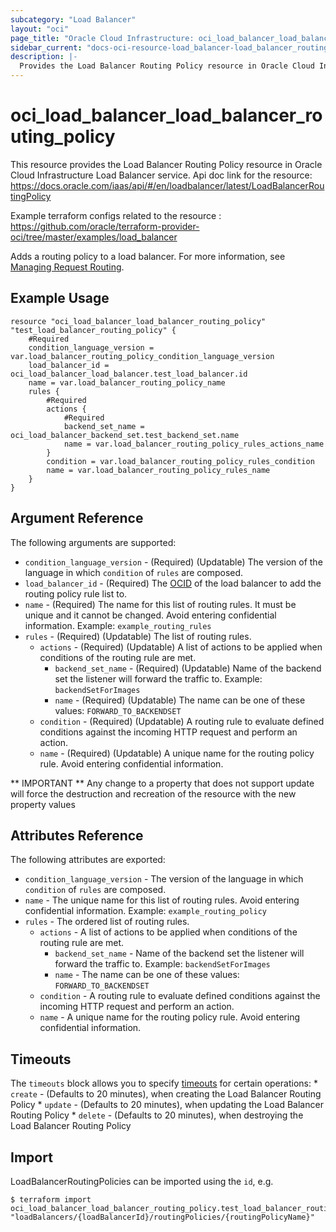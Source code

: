 ```yaml
---
subcategory: "Load Balancer"
layout: "oci"
page_title: "Oracle Cloud Infrastructure: oci_load_balancer_load_balancer_routing_policy"
sidebar_current: "docs-oci-resource-load_balancer-load_balancer_routing_policy"
description: |-
  Provides the Load Balancer Routing Policy resource in Oracle Cloud Infrastructure Load Balancer service
---
```


# oci_load_balancer_load_balancer_routing_policy
This resource provides the Load Balancer Routing Policy resource in Oracle Cloud Infrastructure Load Balancer service.
Api doc link for the resource: https://docs.oracle.com/iaas/api/#/en/loadbalancer/latest/LoadBalancerRoutingPolicy

Example terraform configs related to the resource : https://github.com/oracle/terraform-provider-oci/tree/master/examples/load_balancer

Adds a routing policy to a load balancer. For more information, see
[Managing Request Routing](https://docs.cloud.oracle.com/iaas/Content/Balance/Tasks/managingrequest.htm).


## Example Usage

```hcl
resource "oci_load_balancer_load_balancer_routing_policy" "test_load_balancer_routing_policy" {
	#Required
	condition_language_version = var.load_balancer_routing_policy_condition_language_version
	load_balancer_id = oci_load_balancer_load_balancer.test_load_balancer.id
	name = var.load_balancer_routing_policy_name
	rules {
		#Required
		actions {
			#Required
			backend_set_name = oci_load_balancer_backend_set.test_backend_set.name
			name = var.load_balancer_routing_policy_rules_actions_name
		}
		condition = var.load_balancer_routing_policy_rules_condition
		name = var.load_balancer_routing_policy_rules_name
	}
}
```

## Argument Reference

The following arguments are supported:

* `condition_language_version` - (Required) (Updatable) The version of the language in which `condition` of `rules` are composed. 
* `load_balancer_id` - (Required) The [OCID](https://docs.cloud.oracle.com/iaas/Content/General/Concepts/identifiers.htm) of the load balancer to add the routing policy rule list to.
* `name` - (Required) The name for this list of routing rules. It must be unique and it cannot be changed. Avoid entering confidential information.  Example: `example_routing_rules` 
* `rules` - (Required) (Updatable) The list of routing rules.
	* `actions` - (Required) (Updatable) A list of actions to be applied when conditions of the routing rule are met. 
		* `backend_set_name` - (Required) (Updatable) Name of the backend set the listener will forward the traffic to.  Example: `backendSetForImages` 
		* `name` - (Required) (Updatable) The name can be one of these values: `FORWARD_TO_BACKENDSET`
	* `condition` - (Required) (Updatable) A routing rule to evaluate defined conditions against the incoming HTTP request and perform an action. 
	* `name` - (Required) (Updatable) A unique name for the routing policy rule. Avoid entering confidential information. 


** IMPORTANT **
Any change to a property that does not support update will force the destruction and recreation of the resource with the new property values

## Attributes Reference

The following attributes are exported:

* `condition_language_version` - The version of the language in which `condition` of `rules` are composed. 
* `name` - The unique name for this list of routing rules. Avoid entering confidential information.  Example: `example_routing_policy` 
* `rules` - The ordered list of routing rules.
	* `actions` - A list of actions to be applied when conditions of the routing rule are met. 
		* `backend_set_name` - Name of the backend set the listener will forward the traffic to.  Example: `backendSetForImages` 
		* `name` - The name can be one of these values: `FORWARD_TO_BACKENDSET`
	* `condition` - A routing rule to evaluate defined conditions against the incoming HTTP request and perform an action. 
	* `name` - A unique name for the routing policy rule. Avoid entering confidential information. 

## Timeouts

The `timeouts` block allows you to specify [timeouts](https://registry.terraform.io/providers/oracle/oci/latest/docs/guides/changing_timeouts) for certain operations:
	* `create` - (Defaults to 20 minutes), when creating the Load Balancer Routing Policy
	* `update` - (Defaults to 20 minutes), when updating the Load Balancer Routing Policy
	* `delete` - (Defaults to 20 minutes), when destroying the Load Balancer Routing Policy


## Import

LoadBalancerRoutingPolicies can be imported using the `id`, e.g.

```
$ terraform import oci_load_balancer_load_balancer_routing_policy.test_load_balancer_routing_policy "loadBalancers/{loadBalancerId}/routingPolicies/{routingPolicyName}" 
```

